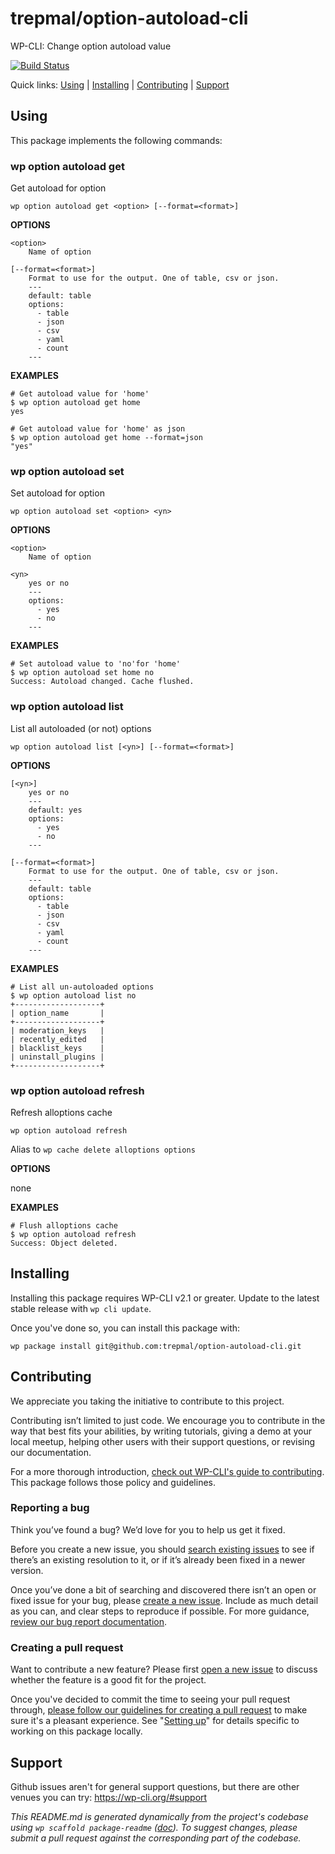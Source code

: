 trepmal/option-autoload-cli
===========================

WP-CLI: Change option autoload value

[![Build Status](https://travis-ci.org/trepmal/option-autoload-cli.svg?branch=master)](https://travis-ci.org/trepmal/option-autoload-cli)

Quick links: [Using](#using) | [Installing](#installing) | [Contributing](#contributing) | [Support](#support)

## Using

This package implements the following commands:

### wp option autoload get

Get autoload for option

~~~
wp option autoload get <option> [--format=<format>]
~~~

**OPTIONS**

	<option>
		Name of option

	[--format=<format>]
		Format to use for the output. One of table, csv or json.
		---
		default: table
		options:
		  - table
		  - json
		  - csv
		  - yaml
		  - count
		---

**EXAMPLES**

    # Get autoload value for 'home'
    $ wp option autoload get home
    yes

    # Get autoload value for 'home' as json
    $ wp option autoload get home --format=json
    "yes"



### wp option autoload set

Set autoload for option

~~~
wp option autoload set <option> <yn>
~~~

**OPTIONS**

	<option>
		Name of option

	<yn>
		yes or no
		---
		options:
		  - yes
		  - no
		---


**EXAMPLES**

    # Set autoload value to 'no'for 'home'
    $ wp option autoload set home no
    Success: Autoload changed. Cache flushed.



### wp option autoload list

List all autoloaded (or not) options

~~~
wp option autoload list [<yn>] [--format=<format>]
~~~

**OPTIONS**

	[<yn>]
		yes or no
		---
		default: yes
		options:
		  - yes
		  - no
		---

	[--format=<format>]
		Format to use for the output. One of table, csv or json.
		---
		default: table
		options:
		  - table
		  - json
		  - csv
		  - yaml
		  - count
		---

**EXAMPLES**

    # List all un-autoloaded options
    $ wp option autoload list no
    +-------------------+
    | option_name       |
    +-------------------+
    | moderation_keys   |
    | recently_edited   |
    | blacklist_keys    |
    | uninstall_plugins |
    +-------------------+



### wp option autoload refresh

Refresh alloptions cache

~~~
wp option autoload refresh 
~~~

Alias to `wp cache delete alloptions options`

**OPTIONS**

none

**EXAMPLES**

    # Flush alloptions cache
    $ wp option autoload refresh
    Success: Object deleted.

## Installing

Installing this package requires WP-CLI v2.1 or greater. Update to the latest stable release with `wp cli update`.

Once you've done so, you can install this package with:

    wp package install git@github.com:trepmal/option-autoload-cli.git

## Contributing

We appreciate you taking the initiative to contribute to this project.

Contributing isn’t limited to just code. We encourage you to contribute in the way that best fits your abilities, by writing tutorials, giving a demo at your local meetup, helping other users with their support questions, or revising our documentation.

For a more thorough introduction, [check out WP-CLI's guide to contributing](https://make.wordpress.org/cli/handbook/contributing/). This package follows those policy and guidelines.

### Reporting a bug

Think you’ve found a bug? We’d love for you to help us get it fixed.

Before you create a new issue, you should [search existing issues](https://github.com/trepmal/option-autoload-cli/issues?q=label%3Abug%20) to see if there’s an existing resolution to it, or if it’s already been fixed in a newer version.

Once you’ve done a bit of searching and discovered there isn’t an open or fixed issue for your bug, please [create a new issue](https://github.com/trepmal/option-autoload-cli/issues/new). Include as much detail as you can, and clear steps to reproduce if possible. For more guidance, [review our bug report documentation](https://make.wordpress.org/cli/handbook/bug-reports/).

### Creating a pull request

Want to contribute a new feature? Please first [open a new issue](https://github.com/trepmal/option-autoload-cli/issues/new) to discuss whether the feature is a good fit for the project.

Once you've decided to commit the time to seeing your pull request through, [please follow our guidelines for creating a pull request](https://make.wordpress.org/cli/handbook/pull-requests/) to make sure it's a pleasant experience. See "[Setting up](https://make.wordpress.org/cli/handbook/pull-requests/#setting-up)" for details specific to working on this package locally.

## Support

Github issues aren't for general support questions, but there are other venues you can try: https://wp-cli.org/#support


*This README.md is generated dynamically from the project's codebase using `wp scaffold package-readme` ([doc](https://github.com/wp-cli/scaffold-package-command#wp-scaffold-package-readme)). To suggest changes, please submit a pull request against the corresponding part of the codebase.*
